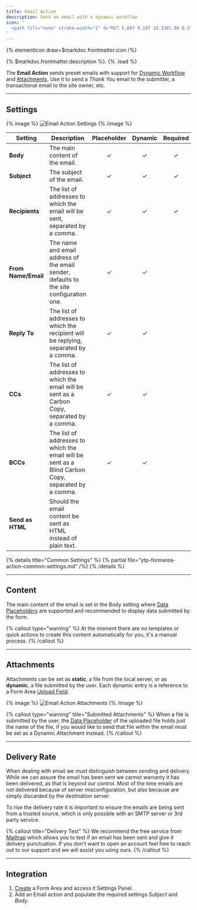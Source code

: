 ```yaml
---
title: Email Action
description: Send an email with a dynamic workflow
icon: '
  <path fill="none" stroke-width="2" d="M27 5.087 9.107 18.338l.04 6.575 3.868-4.295 6.31 3.664L27 5.087 3 14.756l6.107 3.582"/>
'
---
```


{% elementIcon draw=$markdoc.frontmatter.icon /%}

{% $markdoc.frontmatter.description %}. {% .lead %}

The **Email Action** sends preset emails with support for [Dynamic Workflow](../../dynamic) and [Attachments](#attachments). Use it to send a *Thank You* email to the submitter, a transactional email to the site owner, etc.

---

## Settings

{% image %}
![Email Action Settings](/assets/ytp/forms/action-email-settings.webp)
{% /image %}

| Setting | Description | Placeholder | Dynamic | Required |
| ------- | ----------- | :---------: | :-----: | :------: |
| **Body** | The main content of the email. | &#x2713; | &#x2713; | &#x2713; |
| **Subject** | The subject of the email. | &#x2713; | &#x2713; | &#x2713; |
| **Recipients** | The list of addresses to which the email will be sent, separated by a comma. | &#x2713; | &#x2713; | &#x2713; |
| **From Name/Email** | The name and email address of the email sender, defaults to the site configuration one. | &#x2713; | &#x2713; |
| **Reply To** | The list of addresses to which the recipient will be replying, separated by a comma. | &#x2713; | &#x2713; |
| **CCs** | The list of addresses to which the email will be sent as a Carbon Copy, separated by a comma. | &#x2713; | &#x2713; |
| **BCCs** | The list of addresses to which the email will be sent as a Blind Carbon Copy, separated by a comma. | &#x2713; | &#x2713; |
| **Send as HTML** | Should the email content be sent as HTML instead of plain text. |

{% details title="Common Settings" %}
    {% partial file="ytp-formarea-action-common-settings.md" /%}
{% /details %}

---

## Content

The main content of the email is set in the Body setting where [Data Placeholders](../../dynamic#data-placeholders) are supported and recommended to display data submitted by the form.

{% callout type="warning" %}
At the moment there are no templates or quick actions to create this content automatically for you, it's a manual process.
{% /callout %}

---

## Attachments

Attachments can be set as **static**, a file from the local server, or as **dynamic**, a file submitted by the user. Each dynamic entry is a reference to a Form Area [Upload Field](../fields/upload).

{% image %}
![Email Action Attachments](/assets/ytp/forms/action-email-attachments.webp)
{% /image %}

{% callout type="warning" title="Submitted Attachments" %}
When a file is submitted by the user, the [Data Placeholder](../dynamic#data-placeholders)  of the uploaded file holds just the name of the file, if you would like to send that file within the email must be set as a Dynamic Attachment instead.
{% /callout %}

---

## Delivery Rate

When dealing with email we must distinguish between sending and delivery. While we can assure the email has been sent we cannot warranty it has been delivered, as that is beyond our control. Most of the time emails are not delivered because of server misconfiguration, but also because are simply discarded by the destination server.

To rise the delivery rate it is important to ensure the emails are being sent from a trusted source, which is only possible with an SMTP server or 3rd party service.

{% callout title="Delivery Test" %}
We recommend the free service from [Mailtrap](https://mailtrap.io/) which allows you to test if an email has been sent and give it delivery punctuation. If you don't want to open an account feel free to reach out to our support and we will assist you using ours.
{% /callout %}

---

## Integration

1. [Create](../../integration) a Form Area and access it Settings Panel.
1. Add an Email action and populate the required settings *Subject* and *Body*.
